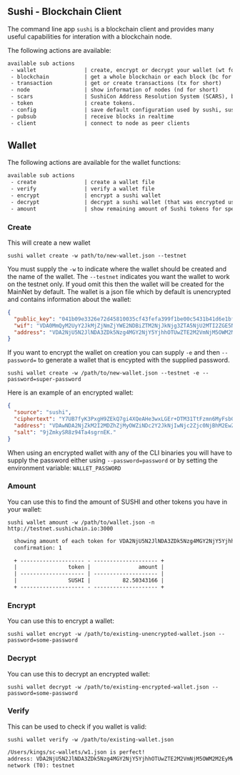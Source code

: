 ## Sushi - Blockchain Client

The command line app `sushi` is a blockchain client and provides many useful capabilities for interation with a blockchain node.

The following actions are available:

```reStructuredText
available sub actions
 - wallet               | create, encrypt or decrypt your wallet (wt for short)
 - blockchain           | get a whole blockchain or each block (bc for short)
 - transaction          | get or create transactions (tx for short)
 - node                 | show information of nodes (nd for short)
 - scars                | SushiCon Address Resolution System (SCARS), buy/sell a readable domain for your address (sc for short)
 - token                | create tokens.
 - config               | save default configuration used by sushi, sushid and sushim (cg for short)
 - pubsub               | receive blocks in realtime
 - client               | connect to node as peer clients
```



## Wallet

The following actions are available for the wallet functions:

```reStructuredText
available sub actions
 - create               | create a wallet file
 - verify               | verify a wallet file
 - encrypt              | encrypt a sushi wallet
 - decrypt              | decrypt a sushi wallet (that was encrypted using sushi)
 - amount               | show remaining amount of Sushi tokens for specified address
```

### Create

This will create a new wallet

`sushi wallet create -w path/to/new-wallet.json --testnet`

You must supply the `-w` to indicate where the wallet should be created and the name of the wallet. The `--testnet` indicates you want the wallet to work on the testnet only. If youd omit this then the wallet will be created for the MainNet by default. The wallet is a json file which by default is unencrypted and contains information about the wallet:

```json
{
  "public_key": "041b09e3326e72d45810035cf43fefa399f1be00c5431b41d6e1bfb531c187d9d07114036dc1b0120e9289f8703ea253eb04debf639c87709b3bc9eee541a0c70f",
  "wif": "VDA0MmQyM2UyY2JkMjZjNmZjYWE2NDBiZTM2NjJkNjg3ZTA5NjU2MTI2ZGE5NWYwY2I0YWIyYzM3NDg5MzIwNDA2YzgyN2Zi",
  "address": "VDA2NjU5N2JlNDA3ZDk5Nzg4MGY2NjY5YjhhOTUwZTE2M2VmNjM5OWM2M2EyMWQz"
}
```

If you want to encrypt the wallet on creation you can supply `-e` and then `--password=` to generate a wallet that is encypted with the supplied password.

`sushi wallet create -w /path/to/new-wallet.json --testnet -e --password=super-password`

Here is an example of an encrypted wallet:

```json
{
  "source": "sushi",
  "ciphertext": "Y7UB7fyK3PxgH9ZEkQ7gi4XQeAHe3wxLGEr+DTM31TtFzmn6MyFsbGgRmsYBbKt/dnLgFV1B7FLQZc0KtLzNM9fLODXEMP9Xu00KZ1YvtDXVmDznRgSWh0lA/o2JPdbzU6JcOa03/GOC4Vjl7nlTfIBpxTNuMXoV/VANmkvu8ORR2QAcNAEQsYaBDvxFuvjlAFHUZLhQ6QpsACcXvbHaqwPKGsAYLVk2hV2oN99dFUNImX4Z5GHfphhhpDcKyLypJBIWxsPqSCj5TIeUk2565J8e6shUk09Uw0dwIJhqxsfaP+Na11vlh/dUt6P+I0jhrEqcNofXW+Ga4+UFTx5gnu5F8J0xzi7JD+lpSpUiestrZZWLHZe7QRjJWfcEdo76FFCu8Bb0ndQHXjJOeOaGqNt26UOZ86NI8Qi50gT6+tacLJAcvn9XdESTWhI2EKZt",
  "address": "VDAwNDA2NjZkM2I2MDZhZjMyOWZiNDc2Y2JkNjIwNjc2Zjc0NjBhM2EwZWNjZWRk",
  "salt": "9jZmkySR8z94Ta4sgrnEK."
}
```

When using an encrypted wallet with any of the CLI binaries you will have to supply the password either using `--password=password` or by setting the environment variable: `WALLET_PASSWORD`

### Amount

You can use this to find the amount of SUSHI and other tokens you have in your wallet:

`sushi wallet amount -w /path/to/wallet.json -n http://testnet.sushichain.io:3000`

```reStructuredText
  showing amount of each token for VDA2NjU5N2JlNDA3ZDk5Nzg4MGY2NjY5YjhhOTUwZTE2M2VmNjM5OWM2M2EyMWQz.
  confirmation: 1

  + -------------------- - -------------------- +
  |                token |               amount |
  | -------------------- | -------------------- |
  |                SUSHI |          82.50343166 |
  + -------------------- - -------------------- +
```



### Encrypt

You can use this to encrypt a wallet:

`sushi wallet encrypt -w /path/to/existing-unencrypted-wallet.json --password=some-password`

### Decrypt

You can use this to decrypt an encrypted wallet:

`sushi wallet decrypt -w /path/to/existing-encrypted-wallet.json --password=some-password`

### Verify

This can be used to check if you wallet is valid:

`sushi wallet verify -w /path/to/existing-wallet.json`

```reStructuredText
/Users/kings/sc-wallets/w1.json is perfect!
address: VDA2NjU5N2JlNDA3ZDk5Nzg4MGY2NjY5YjhhOTUwZTE2M2VmNjM5OWM2M2EyMWQz
network (T0): testnet
```








